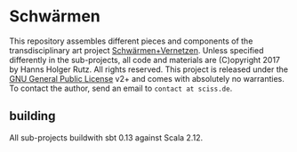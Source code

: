 # Schwärmen

This repository assembles different pieces and components of the transdisciplinary art project
[Schwärmen+Vernetzen](https://www.researchcatalogue.net/view/361990/361991).
Unless specified differently in the sub-projects, all code and materials are
(C)opyright 2017 by Hanns Holger Rutz. All rights reserved. This project is released under the
[GNU General Public License](http://github.com/Sciss/ImperfectReconstruction/blob/master/LICENSE) v2+ and comes with absolutely no warranties.
To contact the author, send an email to `contact at sciss.de`.

## building

All sub-projects buildwith sbt 0.13 against Scala 2.12.
